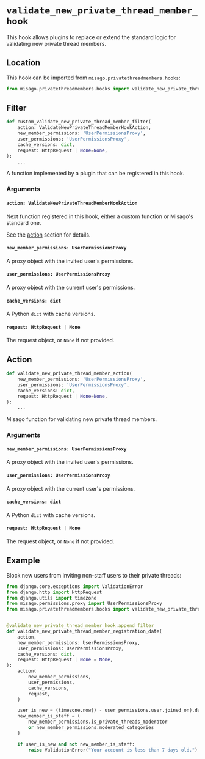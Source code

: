 # `validate_new_private_thread_member_hook`

This hook allows plugins to replace or extend the standard logic for validating new private thread members.


## Location

This hook can be imported from `misago.privatethreadmembers.hooks`:

```python
from misago.privatethreadmembers.hooks import validate_new_private_thread_member_hook
```


## Filter

```python
def custom_validate_new_private_thread_member_filter(
    action: ValidateNewPrivateThreadMemberHookAction,
    new_member_permissions: 'UserPermissionsProxy',
    user_permissions: 'UserPermissionsProxy',
    cache_versions: dict,
    request: HttpRequest | None=None,
):
    ...
```

A function implemented by a plugin that can be registered in this hook.


### Arguments

#### `action: ValidateNewPrivateThreadMemberHookAction`

Next function registered in this hook, either a custom function or Misago's standard one.

See the [action](#action) section for details.


#### `new_member_permissions: UserPermissionsProxy`

A proxy object with the invited user's permissions.


#### `user_permissions: UserPermissionsProxy`

A proxy object with the current user's permissions.


#### `cache_versions: dict`

A Python `dict` with cache versions.


#### `request: HttpRequest | None`

The request object, or `None` if not provided.


## Action

```python
def validate_new_private_thread_member_action(
    new_member_permissions: 'UserPermissionsProxy',
    user_permissions: 'UserPermissionsProxy',
    cache_versions: dict,
    request: HttpRequest | None=None,
):
    ...
```

Misago function for validating new private thread members.


### Arguments

#### `new_member_permissions: UserPermissionsProxy`

A proxy object with the invited user's permissions.


#### `user_permissions: UserPermissionsProxy`

A proxy object with the current user's permissions.


#### `cache_versions: dict`

A Python `dict` with cache versions.


#### `request: HttpRequest | None`

The request object, or `None` if not provided.


## Example

Block new users from inviting non-staff users to their private threads:

```python
from django.core.exceptions import ValidationError
from django.http import HttpRequest
from django.utils import timezone
from misago.permissions.proxy import UserPermissionsProxy
from misago.privatethreadmembers.hooks import validate_new_private_thread_member_hook


@validate_new_private_thread_member_hook.append_filter
def validate_new_private_thread_member_registration_date(
    action,
    new_member_permissions: UserPermissionsProxy,
    user_permissions: UserPermissionsProxy,
    cache_versions: dict,
    request: HttpRequest | None = None,
):
    action(
        new_member_permissions,
        user_permissions,
        cache_versions,
        request,
    )

    user_is_new = (timezone.now() - user_permissions.user.joined_on).days < 7
    new_member_is_staff = (
        new_member_permissions.is_private_threads_moderator
        or new_member_permissions.moderated_categories
    )

    if user_is_new and not new_member_is_staff:
        raise ValidationError("Your account is less than 7 days old.")
```
